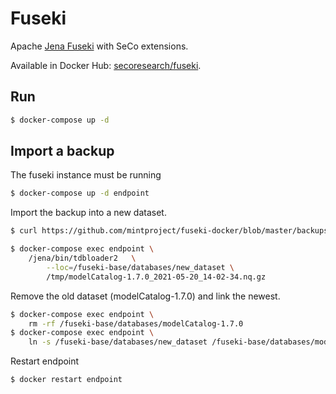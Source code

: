 # Fuseki

Apache [Jena Fuseki](https://jena.apache.org/documentation/fuseki2/index.html) with SeCo extensions.

Available in Docker Hub: [secoresearch/fuseki](https://hub.docker.com/r/secoresearch/fuseki/).

## Run

```bash
$ docker-compose up -d
```
## Import a backup

The fuseki instance must be running

```bash
$ docker-compose up -d endpoint
```

Import the backup into a new dataset.

```bash
$ curl https://github.com/mintproject/fuseki-docker/blob/master/backups/modelCatalog-1.7.0_2021-05-20_14-02-34.nq.gz?raw=true -o /tmp/modelCatalog-1.7.0_2021-05-20_14-02-34.nq.gz
```

```bash
$ docker-compose exec endpoint \
    /jena/bin/tdbloader2   \
        --loc=/fuseki-base/databases/new_dataset \
        /tmp/modelCatalog-1.7.0_2021-05-20_14-02-34.nq.gz
```

Remove the old dataset (modelCatalog-1.7.0) and link the newest.
```bash
$ docker-compose exec endpoint \
    rm -rf /fuseki-base/databases/modelCatalog-1.7.0
$ docker-compose exec endpoint \
    ln -s /fuseki-base/databases/new_dataset /fuseki-base/databases/modelCatalog-1.7.0
```

Restart endpoint

```bash
$ docker restart endpoint
```
